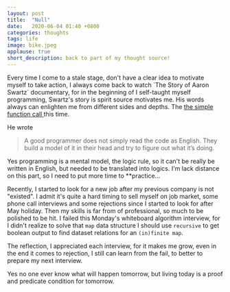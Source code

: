 ```yaml
---
layout: post
title:  "Null"
date:   2020-06-04 01:40 +0800
categories: thoughts
tags: life
image: bike.jpeg
applause: true
short_description: back to part of my thought source!
--- 
```


<div markdown="1" id="text">
Every time I come to a stale stage, don't have a clear idea to motivate myself to take action, I always come back to watch `The Story of Aaron Swartz` documentary, for in the beginning of I self-taught myself programming, Swartz's story is spirit source motivates me. His words always can enlighten me from different sides and depths. The <a href="https://qblog.aaronsw.com/post/30628091215/the-simple-function-call">the simple function call </a> this time.

He wrote <blockquote> A good programmer does not simply read the code as English. They build a model of it in their head and try to figure out what it’s doing.</blockquote>

Yes programming is a mental model, the logic rule, so it can't be really be written in English, but needed to be translated into logics. I'm lack distance on this part, so I need to put more time to **practice...

Recently, I started to look for a new job after my previous company is not "existed". I admit it's quite a hard timing to sell myself on job market, some phone call interviews and some rejections since I started to look for after May holiday. Then my skills is far from of professional, so much to be polished to be hit. I failed this Monday's whiteboard algorithm interview, for I didn't realize to solve that `map` data structure I should use `recursive` to get boolean output to find dataset relations for an `(in)finite map`.

The reflection, I appreciated each interview, for it makes me grow, even in the end it comes to rejection, I still can learn from the fail, to better to prepare my next interview.

Yes no one ever know what will happen tomorrow, but living today is a proof and predicate condition for tomorrow. 
</div>